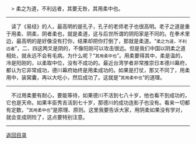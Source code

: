 &emsp;> 柔之为道，不利远者，其要无咎，其用柔中也。
___
&emsp;读了《易经》的人，最高明的是孔子，孔子的老师老子也很高明。老子之道是重于用柔、阴柔，阴者柔也，就是柔道，这与后世所谓的阴阳家是不同的。在拳术里边，最高明的是好像没有打你，结果却把你打倒了，那就是柔道。“``柔之为道，不利远者``”，二、四这两爻是阴的，不像阳刚可以攻击很远。但是我们中国以阴柔之道相处，就永远不会有毛病。为什么呢？“``其用柔中也``”。用柔要得其中，柔是温的，冷是阳刚的，以柔取中位，没有不成功的。最近台湾学者非常推崇日本德川幕府，都认为它非常成功，德川幕府始终是用柔成功的。如果是打仗，那又不同了，用柔用中，装窝囊，再以大吃小，然后成功了。这就是“``其用柔中也``”的道理。
___
&emsp;不过用柔要有耐心，要能等待，如果德川不活到七八十岁，他也看不到成功的，它也是天命。如果丰臣秀吉活到七十岁，那德川的成功连影子也没有。看来一切都有定数，“``其用柔中也``”是原理、原则。这里我要告诉大家，用阴柔如果没有学对，就会变成阴险了，这点要特别注意。
___
[返回目录](../../master/README.md#目录)